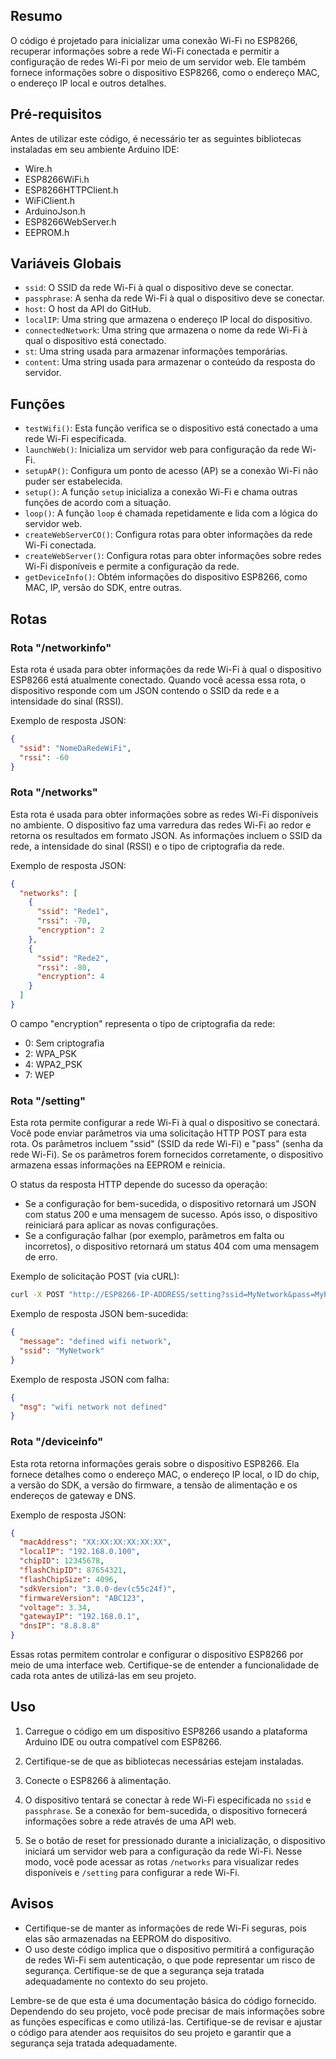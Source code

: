 ## Resumo

O código é projetado para inicializar uma conexão Wi-Fi no ESP8266, recuperar informações sobre a rede Wi-Fi conectada e permitir a configuração de redes Wi-Fi por meio de um servidor web. Ele também fornece informações sobre o dispositivo ESP8266, como o endereço MAC, o endereço IP local e outros detalhes.

## Pré-requisitos

Antes de utilizar este código, é necessário ter as seguintes bibliotecas instaladas em seu ambiente Arduino IDE:

- Wire.h
- ESP8266WiFi.h
- ESP8266HTTPClient.h
- WiFiClient.h
- ArduinoJson.h
- ESP8266WebServer.h
- EEPROM.h

## Variáveis Globais

- `ssid`: O SSID da rede Wi-Fi à qual o dispositivo deve se conectar.
- `passphrase`: A senha da rede Wi-Fi à qual o dispositivo deve se conectar.
- `host`: O host da API do GitHub.
- `localIP`: Uma string que armazena o endereço IP local do dispositivo.
- `connectedNetwork`: Uma string que armazena o nome da rede Wi-Fi à qual o dispositivo está conectado.
- `st`: Uma string usada para armazenar informações temporárias.
- `content`: Uma string usada para armazenar o conteúdo da resposta do servidor.

## Funções

- `testWifi()`: Esta função verifica se o dispositivo está conectado a uma rede Wi-Fi especificada.
- `launchWeb()`: Inicializa um servidor web para configuração da rede Wi-Fi.
- `setupAP()`: Configura um ponto de acesso (AP) se a conexão Wi-Fi não puder ser estabelecida.
- `setup()`: A função `setup` inicializa a conexão Wi-Fi e chama outras funções de acordo com a situação.
- `loop()`: A função `loop` é chamada repetidamente e lida com a lógica do servidor web.
- `createWebServerCO()`: Configura rotas para obter informações da rede Wi-Fi conectada.
- `createWebServer()`: Configura rotas para obter informações sobre redes Wi-Fi disponíveis e permite a configuração da rede.
- `getDeviceInfo()`: Obtém informações do dispositivo ESP8266, como MAC, IP, versão do SDK, entre outras.

## Rotas

### Rota "/networkinfo"

Esta rota é usada para obter informações da rede Wi-Fi à qual o dispositivo ESP8266 está atualmente conectado. Quando você acessa essa rota, o dispositivo responde com um JSON contendo o SSID da rede e a intensidade do sinal (RSSI).

Exemplo de resposta JSON:
```json
{
  "ssid": "NomeDaRedeWiFi",
  "rssi": -60
}
```

### Rota "/networks"

Esta rota é usada para obter informações sobre as redes Wi-Fi disponíveis no ambiente. O dispositivo faz uma varredura das redes Wi-Fi ao redor e retorna os resultados em formato JSON. As informações incluem o SSID da rede, a intensidade do sinal (RSSI) e o tipo de criptografia da rede.

Exemplo de resposta JSON:
```json
{
  "networks": [
    {
      "ssid": "Rede1",
      "rssi": -70,
      "encryption": 2
    },
    {
      "ssid": "Rede2",
      "rssi": -80,
      "encryption": 4
    }
  ]
}
```

O campo "encryption" representa o tipo de criptografia da rede:
- 0: Sem criptografia
- 2: WPA_PSK
- 4: WPA2_PSK
- 7: WEP

### Rota "/setting"

Esta rota permite configurar a rede Wi-Fi à qual o dispositivo se conectará. Você pode enviar parâmetros via uma solicitação HTTP POST para esta rota. Os parâmetros incluem "ssid" (SSID da rede Wi-Fi) e "pass" (senha da rede Wi-Fi). Se os parâmetros forem fornecidos corretamente, o dispositivo armazena essas informações na EEPROM e reinicia.

O status da resposta HTTP depende do sucesso da operação:
- Se a configuração for bem-sucedida, o dispositivo retornará um JSON com status 200 e uma mensagem de sucesso. Após isso, o dispositivo reiniciará para aplicar as novas configurações.
- Se a configuração falhar (por exemplo, parâmetros em falta ou incorretos), o dispositivo retornará um status 404 com uma mensagem de erro.

Exemplo de solicitação POST (via cURL):
```bash
curl -X POST "http://ESP8266-IP-ADDRESS/setting?ssid=MyNetwork&pass=MyPassword"
```

Exemplo de resposta JSON bem-sucedida:
```json
{
  "message": "defined wifi network",
  "ssid": "MyNetwork"
}
```

Exemplo de resposta JSON com falha:
```json
{
  "msg": "wifi network not defined"
}
```

### Rota "/deviceinfo"

Esta rota retorna informações gerais sobre o dispositivo ESP8266. Ela fornece detalhes como o endereço MAC, o endereço IP local, o ID do chip, a versão do SDK, a versão do firmware, a tensão de alimentação e os endereços de gateway e DNS.

Exemplo de resposta JSON:
```json
{
  "macAddress": "XX:XX:XX:XX:XX:XX",
  "localIP": "192.168.0.100",
  "chipID": 12345678,
  "flashChipID": 87654321,
  "flashChipSize": 4096,
  "sdkVersion": "3.0.0-dev(c55c24f)",
  "firmwareVersion": "ABC123",
  "voltage": 3.34,
  "gatewayIP": "192.168.0.1",
  "dnsIP": "8.8.8.8"
}
```

Essas rotas permitem controlar e configurar o dispositivo ESP8266 por meio de uma interface web. Certifique-se de entender a funcionalidade de cada rota antes de utilizá-las em seu projeto.

## Uso

1. Carregue o código em um dispositivo ESP8266 usando a plataforma Arduino IDE ou outra compatível com ESP8266.
2. Certifique-se de que as bibliotecas necessárias estejam instaladas.
3. Conecte o ESP8266 à alimentação.
4. O dispositivo tentará se conectar à rede Wi-Fi especificada no `ssid` e `passphrase`. Se a conexão for bem-sucedida, o dispositivo fornecerá informações sobre a rede através de uma API web.

5. Se o botão de reset for pressionado durante a inicialização, o dispositivo iniciará um servidor web para a configuração da rede Wi-Fi. Nesse modo, você pode acessar as rotas `/networks` para visualizar redes disponíveis e `/setting` para configurar a rede Wi-Fi.

## Avisos

- Certifique-se de manter as informações de rede Wi-Fi seguras, pois elas são armazenadas na EEPROM do dispositivo.
- O uso deste código implica que o dispositivo permitirá a configuração de redes Wi-Fi sem autenticação, o que pode representar um risco de segurança. Certifique-se de que a segurança seja tratada adequadamente no contexto do seu projeto.

Lembre-se de que esta é uma documentação básica do código fornecido. Dependendo do seu projeto, você pode precisar de mais informações sobre as funções específicas e como utilizá-las. Certifique-se de revisar e ajustar o código para atender aos requisitos do seu projeto e garantir que a segurança seja tratada adequadamente.
